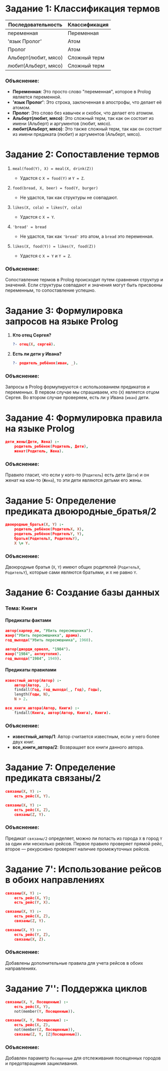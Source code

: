 # Задание 1: Классификация термов

| Последовательность | Классификация |
|---------------------|----------------|
| переменная          | Переменная     |
| 'язык Пролог'       | Атом           |
| Пролог              | Атом           |
| Альберт(любит, мясо)| Сложный терм   |
| любит(Альберт, мясо)| Сложный терм   |

### Объяснение:
- **Переменная**: Это просто слово "переменная", которое в Prolog является переменной.
- **'язык Пролог'**: Это строка, заключенная в апострофы, что делает её атомом.
- **Пролог**: Это слово без кавычек и скобок, что делает его атомом.
- **Альберт(любит, мясо)**: Это сложный терм, так как он состоит из имени (Альберт) и аргументов (любит, мясо).
- **любит(Альберт, мясо)**: Это также сложный терм, так как он состоит из имени предиката (любит) и аргументов (Альберт, мясо).

# Задание 2: Сопоставление термов

1. `meal(food(Y), X) = meal(X, drink(Z))`
   - Удастся с `X = food(Y)` и `Y = Z`.

2. `food(bread, X, beer) = food(Y, burger)`
   - Не удастся, так как структуры не совпадают.

3. `likes(X, cola) = likes(Y, cola)`
   - Удастся с `X = Y`.

4. `'bread' = bread`
   - Не удастся, так как `'bread'` это атом, а `bread` это переменная.

5. `likes(X, food(Y)) = likes(Y, food(Z))`
   - Удастся с `X = Y` и `Y = Z`.

### Объяснение:
Сопоставление термов в Prolog происходит путем сравнения структур и значений. Если структуры совпадают и значения могут быть присвоены переменным, то сопоставление успешно.

# Задание 3: Формулировка запросов на языке Prolog

1. **Кто отец Сергея?**
   ```prolog
   ?- отец(X, сергей).
   ```

2. **Есть ли дети у Ивана?**
   ```prolog
   ?- родитель_ребёнок(иван, _).
   ```

### Объяснение:
Запросы в Prolog формулируются с использованием предикатов и переменных. В первом случае мы спрашиваем, кто (`X`) является отцом Сергея. Во втором случае проверяем, есть ли у Ивана (`иван`) дети.

# Задание 4: Формулировка правила на языке Prolog

```prolog
дети_жены(Дети, Жена) :- 
    родитель_ребёнок(Родитель, Дети),
    женат(Родитель, Жена).
```

### Объяснение:
Правило гласит, что если у кого-то (`Родитель`) есть дети (`Дети`) и он женат на ком-то (`Жена`), то эти дети являются детьми его жены.

# Задание 5: Определение предиката двоюродные_братья/2

```prolog
двоюродные_братья(X, Y) :-
    родитель_ребёнок(РодительX, X),
    родитель_ребёнок(РодительY, Y),
    братья(РодительX, РодительY),
    X \= Y.
```

### Объяснение:
Двоюродные братья (`X`, `Y`) имеют общих родителей (`РодительX`, `РодительY`), которые сами являются братьями, и `X` не равно `Y`.

# Задание 6: Создание базы данных

### Тема: Книги

#### Предикаты фактами
```prolog
автор(харпер_ли, "Убить пересмешника").
жанр("Убить пересмешника", драма).
год_выхода("Убить пересмешника", 1960).

автор(джордж_орвелл, "1984").
жанр("1984", антиутопия).
год_выхода("1984", 1949).
```

#### Предикаты правилами
```prolog
известный_автор(Автор) :-
    автор(Автор, _),
    findall(Год, год_выхода(_, Год), Годы),
    length(Годы, N),
    N > 2.

все_книги_автора(Автор, Книги) :-
    findall(Книга, автор(Автор, Книга), Книги).
```

### Объяснение:
- **известный_автор/1**: Автор считается известным, если у него более двух книг.
- **все_книги_автора/2**: Возвращает все книги данного автора.

# Задание 7: Определение предиката связаны/2

```prolog
связаны(X, Y) :-
    есть_рейс(X, Y).

связаны(X, Y) :-
    есть_рейс(X, Z),
    связаны(Z, Y).
```

### Объяснение:
Предикат `связаны/2` определяет, можно ли попасть из города `X` в город `Y` за один или несколько рейсов. Первое правило проверяет прямой рейс, второе — рекурсивно проверяет наличие промежуточных рейсов.

# Задание 7': Использование рейсов в обоих направлениях

```prolog
связаны(X, Y) :-
    есть_рейс(X, Y);
    есть_рейс(Y, X).

связаны(X, Y) :-
    есть_рейс(X, Z),
    связаны(Z, Y).

связаны(X, Y) :-
    есть_рейс(Y, Z),
    связаны(X, Z).
```

### Объяснение:
Добавлены дополнительные правила для учета рейсов в обоих направлениях.

# Задание 7'': Поддержка циклов

```prolog
связаны(X, Y, Посещенные) :-
    есть_рейс(X, Y),
    not(member(Y, Посещенные)).

связаны(X, Y, Посещенные) :-
    есть_рейс(X, Z),
    not(member(Z, Посещенные)),
    связаны(Z, Y, [Z|Посещенные]).
```

### Объяснение:
Добавлен параметр `Посещенные` для отслеживания посещенных городов и предотвращения зацикливания.
